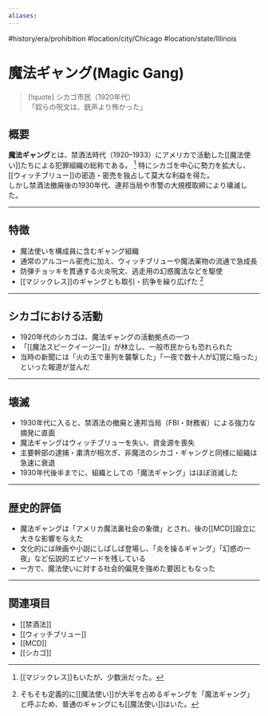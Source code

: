 ```yaml
---
aliases:
---
```

#history/era/prohibition #location/city/Chicago #location/state/Illinois 
# 魔法ギャング(Magic Gang)

>[!quote] シカゴ市民（1920年代）  
「奴らの呪文は、銃声より怖かった」

## 概要
**魔法ギャング**とは、禁酒法時代（1920–1933）にアメリカで活動した[[魔法使い]]たちによる犯罪組織の総称である。  [^1]
特にシカゴを中心に勢力を拡大し、[[ウィッチブリュー]]の密造・密売を独占して莫大な利益を得た。  
しかし禁酒法撤廃後の1930年代、連邦当局や市警の大規模取締により壊滅した。  

---

## 特徴
- 魔法使いを構成員に含むギャング組織  
- 通常のアルコール密売に加え、ウィッチブリューや魔法薬物の流通で急成長  
- 防弾チョッキを貫通する火炎呪文、逃走用の幻惑魔法などを駆使  
- [[マジックレス]]のギャングとも取引・抗争を繰り広げた  [^2]

---

## シカゴにおける活動
- 1920年代のシカゴは、魔法ギャングの活動拠点の一つ  
- 「[[魔法スピークイージー]]」が林立し、一般市民からも恐れられた  
- 当時の新聞には「火の玉で車列を襲撃した」「一夜で数十人が幻覚に陥った」といった報道が並んだ  

---

## 壊滅
- 1930年代に入ると、禁酒法の撤廃と連邦当局（FBI・財務省）による強力な摘発に直面  
- 魔法ギャングはウィッチブリューを失い、資金源を喪失  
- 主要幹部の逮捕・粛清が相次ぎ、非魔法のシカゴ・ギャングと同様に組織は急速に衰退  
- 1930年代後半までに、組織としての「魔法ギャング」はほぼ消滅した  

---

## 歴史的評価
- 魔法ギャングは「アメリカ魔法裏社会の象徴」とされ、後の[[MCD]]設立に大きな影響を与えた  
- 文化的には映画や小説にしばしば登場し、「炎を操るギャング」「幻惑の一夜」など伝説的エピソードを残している  
- 一方で、魔法使いに対する社会的偏見を強めた要因ともなった  

---

## 関連項目
- [[禁酒法]]  
- [[ウィッチブリュー]]  
- [[MCD]]  
- [[シカゴ]]

[^1]: [[マジックレス]]もいたが、少数派だった。

[^2]: そもそも定義的に[[魔法使い]]が大半を占めるギャングを「魔法ギャング」と呼ぶため、普通のギャングにも[[魔法使い]]はいた。
